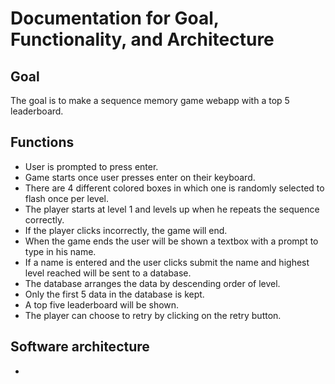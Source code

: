 
# Documentation for Goal, Functionality, and Architecture

## Goal

The goal is to make a sequence memory game webapp with a top 5 leaderboard.

## Functions

- User is prompted to press enter.
- Game starts once user presses enter on their keyboard.  
- There are 4 different colored boxes in which one is randomly selected to flash once per level.  
- The player starts at level 1 and levels up when he repeats the sequence correctly.
- If the player clicks incorrectly, the game will end.  
- When the game ends the user will be shown a textbox with a prompt to type in his name.
- If a name is entered and the user clicks submit the name and highest level reached will be sent to a database.
- The database arranges the data by descending order of level.
- Only the first 5 data in the database is kept.
- A top five leaderboard will be shown.  
- The player can choose to retry by clicking on the retry button.

## Software architecture

-
